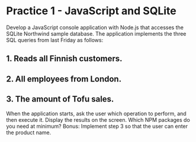 # Practice 1 - JavaScript and SQLite

Develop a JavaScript console application with Node.js that accesses the SQLite Northwind sample database.
The application implements the three SQL queries from last Friday as follows:

## 1. Reads all Finnish customers.

## 2. All employees from London.

## 3. The amount of Tofu sales.

When the application starts, ask the user which operation to perform, and then execute it. Display the results on the screen.
Which NPM packages do you need at minimum?
Bonus: Implement step 3 so that the user can enter the product name.
